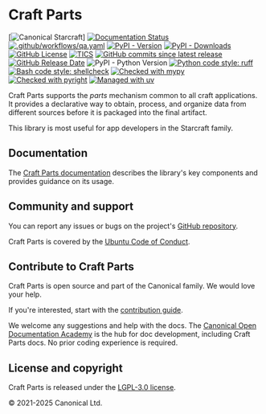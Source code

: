 # Craft Parts

[![Canonical Starcraft][starcraft-badge]]
[![Documentation Status][rtd-badge]][rtd-latest]
[![.github/workflows/qa.yaml][qa-badge]][qa-link]
[![PyPI - Version](https://img.shields.io/pypi/v/craft-parts)][pypi]
[![PyPI - Downloads](https://img.shields.io/pypi/dm/craft-parts)][pypi]
[![GitHub License][license-badge]][license-link]
[![TICS][tics-badge]][tics-link]
[![GitHub commits since latest release][commits-badge]][releases-link]
[![GitHub Release Date][release-date-badge]][releases-link]
![PyPI - Python Version](https://img.shields.io/pypi/pyversions/craft-parts)
[![Python code style: ruff][ruff-badge]][ruff-link]
[![Bash code style: shellcheck][shellcheck-badge]][shellcheck-link]
[![Checked with mypy][mypy-badge]][mypy-link]
[![Checked with pyright][pyright-badge]][pyright-link]
[![Managed with uv][uv-badge]][uv-link]

[//]: # "Once the Starcraft matrix channel gets a canonical URL we should add it."
[//]: # "What's the correct discussion forum for our libraries?"

Craft Parts supports the _parts_ mechanism common to all craft applications. It
provides a declarative way to obtain, process, and organize data from different sources
before it is packaged into the final artifact.

This library is most useful for app developers in the Starcraft family.

## Documentation

The [Craft Parts documentation][rtd-latest] describes the library's key components and
provides guidance on its usage.

## Community and support

You can report any issues or bugs on the project's [GitHub
repository](https://github.com/canonical/craft-parts/issues).

Craft Parts is covered by the [Ubuntu Code of
Conduct](https://ubuntu.com/community/ethos/code-of-conduct).

## Contribute to Craft Parts

Craft Parts is open source and part of the Canonical family. We would love
your help.

If you're interested, start with the [contribution guide](CONTRIBUTING.md).

We welcome any suggestions and help with the docs. The [Canonical Open
Documentation Academy](https://github.com/canonical/open-documentation-academy)
is the hub for doc development, including Craft Parts docs. No prior
coding experience is required.

## License and copyright

Craft Parts is released under the [LGPL-3.0 license](LICENSE).

© 2021-2025 Canonical Ltd.

[commits-badge]: https://img.shields.io/github/commits-since/canonical/craft-parts/latest?logo=pypi&link=https%3A%2F%2Fgithub.com%2Fcanonical%2Fcraft-parts%2Freleases
[license-badge]: https://img.shields.io/github/license/canonical/craft-parts?color=green
[license-link]: https://github.com/canonical/craft-parts/blob/main/LICENSE
[mypy-badge]: https://img.shields.io/badge/python-mypy-1f5082?logo=python
[mypy-link]: https://www.mypy-lang.org/
[pypi]: https://pypi.org/project/craft-parts
[pyright-badge]: https://microsoft.github.io/pyright/img/pyright_badge.svg
[pyright-link]: https://microsoft.github.io/pyright/
[qa-badge]: https://github.com/canonical/craft-parts/actions/workflows/qa.yaml/badge.svg?branch=main
[qa-link]: https://github.com/canonical/craft-parts/actions/workflows/qa.yaml
[release-date-badge]: https://img.shields.io/github/release-date/canonical/craft-parts?display_date=published_at&logo=pypi
[releases-link]: https://github.com/canonical/craft-parts/releases
[rtd-badge]: https://readthedocs.com/projects/canonical-craft-parts/badge/?version=latest
[rtd-latest]: https://canonical-craft-parts.readthedocs-hosted.com/en/latest/
[ruff-badge]: https://img.shields.io/endpoint?url=https://raw.githubusercontent.com/astral-sh/ruff/main/assets/badge/v2.json
[ruff-link]: https://astral.sh/ruff
[shellcheck-badge]: https://img.shields.io/badge/bash-shellcheck-blue?logo=gnubash
[shellcheck-link]: https://github.com/koalaman/shellcheck
[starcraft-badge]: https://img.shields.io/badge/Canonical-%E2%AD%90craft-772953?logo=canonical&labelColor=333333
[tics-badge]: https://github.com/canonical/craft-parts/actions/workflows/tics.yaml/badge.svg
[tics-link]: https://github.com/canonical/craft-parts/actions/workflows/tics.yaml
[uv-badge]: https://img.shields.io/endpoint?url=https://raw.githubusercontent.com/astral-sh/uv/refs/heads/main/assets/badge/v0.json
[uv-link]: https://astral.sh/uv
